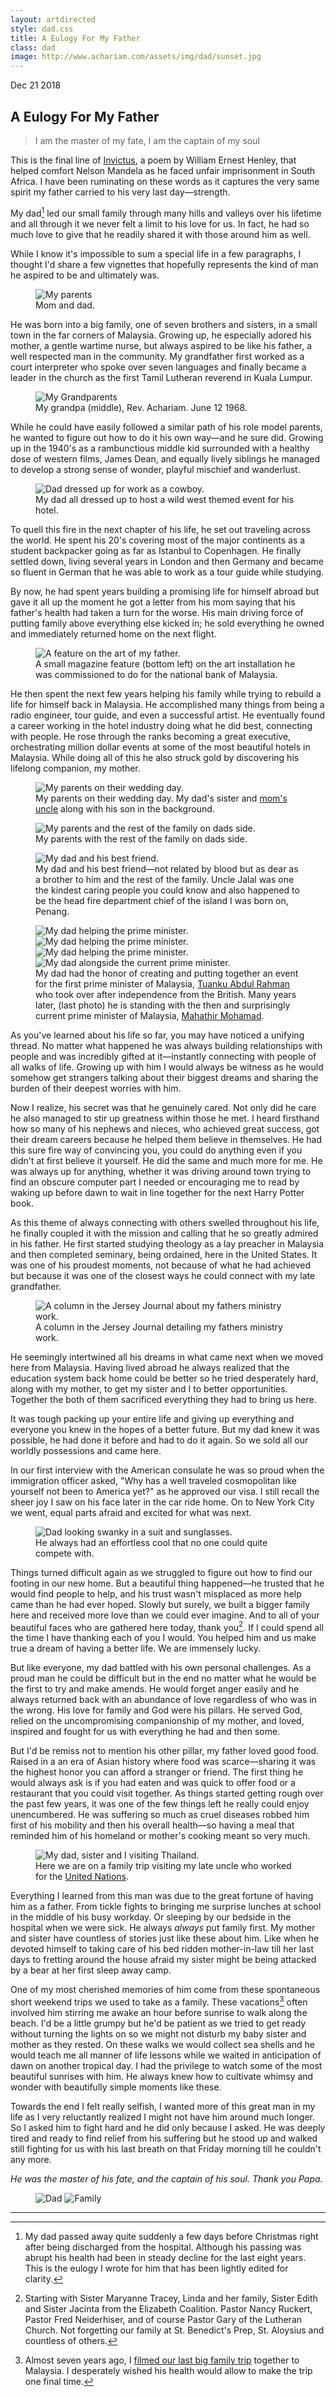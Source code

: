 ```yaml
---
layout: artdirected
style: dad.css
title: A Eulogy For My Father
class: dad
image: http://www.achariam.com/assets/img/dad/sunset.jpg
---
```


<span class="date">Dec 21 2018</span>
## A Eulogy For My Father

> I am the master of my fate, I am the captain of my soul

This is the final line of [Invictus](https://www.poetryfoundation.org/poems/51642/invictus), a poem by William Ernest Henley, that helped comfort Nelson Mandela as he faced unfair imprisonment in South Africa. I have been ruminating on these words as it captures the very same spirit my father carried to his very last day—strength.

My dad[^1] led our small family through many hills and valleys over his lifetime and all through it we never felt a limit to his love for us. In fact, he had so much love to give that he readily shared it with those around him as well.

While I know it's impossible to sum a special life in a few paragraphs, I thought I'd share a few vignettes that hopefully represents the kind of man he aspired to be and ultimately was.

<figure>
  <img src="/assets/img/dad/classic.png" alt="My parents"/>
  <figcaption>
    Mom and dad.
  </figcaption>
</figure>

He was born into a big family, one of seven brothers and sisters, in a small town in the far corners of Malaysia. Growing up, he especially adored his mother, a gentle wartime nurse, but always aspired to be like his father, a well respected man in the community. My grandfather first worked as a court interpreter who spoke over seven languages and finally became a leader in the church as the first Tamil Lutheran reverend in Kuala Lumpur.

<figure>
  <img src="/assets/img/dad/grandparents.png" alt="My Grandparents"/>
  <figcaption>
    My grandpa (middle), Rev. Achariam. June 12 1968.
  </figcaption>
</figure>

While he could have easily followed a similar path of his role model parents, he wanted to figure out how to do it his own way—and he sure did. Growing up in the 1940's as a rambunctious middle kid surrounded with a healthy dose of western films, James Dean, and equally lively siblings he managed to develop a strong sense of wonder, playful mischief and wanderlust.

<figure>
  <img src="/assets/img/dad/wildwest.png" alt="Dad dressed up for work as a cowboy."/>
  <figcaption>
    My dad all dressed up to host a wild west themed event for his hotel.
  </figcaption>
</figure>

To quell this fire in the next chapter of his life, he set out traveling across the world. He spent his 20's covering most of the major continents as a student backpacker going as far as Istanbul to Copenhagen. He finally settled down, living several years in London and then Germany and became so fluent in German that he was able to work as a tour guide while studying.

By now, he had spent years building a promising life for himself abroad but gave it all up the moment he got a letter from his mom saying that his father's health had taken a turn for the worse. His main driving force of putting family above everything else kicked in; he sold everything he owned and immediately returned home on the next flight.

<figure>
  <img src="/assets/img/dad/copper.png" alt="A feature on the art of my father."/>
  <figcaption>
    A small magazine feature (bottom left) on the art installation he was commissioned to do for the national bank of Malaysia.
  </figcaption>
</figure>

He then spent the next few years helping his family while trying to rebuild a life for himself back in Malaysia. He accomplished many things from being a radio engineer, tour guide, and even a successful artist. He eventually found a career working in the hotel industry doing what he did best, connecting with people. He rose through the ranks becoming a great executive, orchestrating million dollar events at some of the most beautiful hotels in Malaysia. While doing all of this he also struck gold by discovering his lifelong companion, my mother.

<figure>
  <img src="/assets/img/dad/wedding.png" alt="My parents on their wedding day."/>
  <figcaption>
    My parents on their wedding day. My dad's sister and <a href="https://en.wikipedia.org/wiki/J._B._Jeyaretnam">mom's uncle</a> along with his son in the background.
  </figcaption>
</figure>

<figure>
  <img src="/assets/img/dad/weddingfamily.png" alt="My parents and the rest of the family on dads side."/>
  <figcaption>
    My parents with the rest of the family on dads side.
  </figcaption>
</figure>

<figure>
  <img src="/assets/img/dad/chief.png" alt="My dad and his best friend."/>
  <figcaption>
    My dad and his best friend—not related by blood but as dear as a brother to him and the rest of the family. Uncle Jalal was one the kindest caring people you could know and also happened to be the head fire department chief of the island I was born on, Penang.
  </figcaption>
</figure>

<figure>
  <div class="twoxtwo">
    <img src="/assets/img/dad/ogpm1.png" alt="My dad helping the prime minister."/>
    <img src="/assets/img/dad/ogpm2.png" alt="My dad helping the prime minister."/>
    <img src="/assets/img/dad/ogpm3.png" alt="My dad helping the prime minister."/>
    <img src="/assets/img/dad/mahathir.png" alt="My dad alongside the current prime minister."/>
  </div>
  <figcaption>
    My dad had the honor of creating and putting together an event for the first prime minister of Malaysia, <a href="https://en.wikipedia.org/wiki/Tunku_Abdul_Rahman">Tuanku Abdul Rahman</a> who took over after independence from the British. Many years later, (last photo) he is standing with the then and surprisingly current prime minister of Malaysia, <a href="https://en.wikipedia.org/wiki/Mahathir_Mohamad">Mahathir Mohamad</a>.
  </figcaption>
</figure>

As you've learned about his life so far, you may have noticed a unifying thread. No matter what happened he was always building relationships with people and was incredibly gifted at it—instantly connecting with people of all walks of life. Growing up with him I would always be witness as he would somehow get strangers talking about their biggest dreams and sharing the burden of their deepest worries with him.

Now I realize, his secret was that he genuinely cared. Not only did he care he also managed to stir up greatness within those he met. I heard firsthand how so many of his nephews and nieces, who achieved great success, got their dream careers because he helped them believe in themselves. He had this sure fire way of convincing you, you could do anything even if you didn't at first believe it yourself. He did the same and much more for me. He was always up for anything, whether it was driving around town trying to find an obscure computer part I needed or encouraging me to read by waking up before dawn to wait in line together for the next Harry Potter book.

As this theme of always connecting with others swelled throughout his life, he finally coupled it with the mission and calling that he so greatly admired in his father. He first started studying theology as a lay preacher in Malaysia and then completed seminary, being ordained, here in the United States. It was one of his proudest moments, not because of what he had achieved but because it was one of the closest ways he could connect with my late grandfather.

<figure>
  <img src="/assets/img/dad/pastor.png" alt="A column in the Jersey Journal about my fathers ministry work."/>
  <figcaption>
    A column in the Jersey Journal detailing my fathers ministry work.
  </figcaption>
</figure>

He seemingly intertwined all his dreams in what came next when we moved here from Malaysia. Having lived abroad he always realized that the education system back home could be better so he tried desperately hard, along with my mother, to get my sister and I to better opportunities. Together the both of them sacrificed everything they had to bring us here.

It was tough packing up your entire life and giving up everything and everyone you knew in the hopes of a better future. But my dad knew it was possible, he had done it before and had to do it again. So we sold all our worldly possessions and came here.

In our first interview with the American consulate he was so proud when the immigration officer asked, "Why has a well traveled cosmopolitan like yourself not been to America yet?" as he approved our visa. I still recall the sheer joy I saw on his face later in the car ride home. On to New York City we went, equal parts afraid and excited for what was next.

<figure>
  <img src="/assets/img/dad/bowtie.png" alt="Dad looking swanky in a suit and sunglasses."/>
  <figcaption>
    He always had an effortless cool that no one could quite compete with.
  </figcaption>
</figure>

Things turned difficult again as we struggled to figure out how to find our footing in our new home. But a beautiful thing happened—he trusted that he would find people to help, and his trust wasn't misplaced as more help came than he had ever hoped. Slowly but surely, we built a bigger family here and received more love than we could ever imagine. And to all of your beautiful faces who are gathered here today, thank you[^2]. If I could spend all the time I have thanking each of you I would. You helped him and us make true a dream of having a better life. We are immensely lucky.

But like everyone, my dad battled with his own personal challenges. As a proud man he could be difficult but in the end no matter what he would be the first to try and make amends. He would forget anger easily and he always returned back with an abundance of love regardless of who was in the wrong. His love for family and God were his pillars. He served God, relied on the uncompromising companionship of my mother, and loved, inspired and fought for us with everything he had and then some.

But I'd be remiss not to mention his other pillar, my father loved good food. Raised in a an era of Asian history where food was scarce—sharing it was the highest honor you can afford a stranger or friend. The first thing he would always ask is if you had eaten and was quick to offer food or a restaurant that you could visit together. As things started getting rough over the past few years, it was one of the few things left he really could enjoy unencumbered. He was suffering so much as cruel diseases robbed him first of his mobility and then his overall health—so having a meal that reminded him of his homeland or mother's cooking meant so very much.

<figure>
  <img src="/assets/img/dad/thailand.png" alt="My dad, sister and I visiting Thailand."/>
  <figcaption>
    Here we are on a family trip visiting my late uncle who worked for the <a href="https://www.un.org/press/en/2007/sga1031.doc.htm">United Nations</a>.
  </figcaption>
</figure>

Everything I learned from this man was due to the great fortune of having him as a father. From tickle fights to bringing me surprise lunches at school in the middle of his busy workday. Or sleeping by our bedside in the hospital when we were sick. He always *always* put family first. My mother and sister have countless of stories just like these about him. Like when he devoted himself to taking care of his bed ridden mother-in-law till her last days to fretting around the house afraid my sister might be being attacked by a bear at her first sleep away camp.

One of my most cherished memories of him come from these spontaneous short weekend trips we used to take as a family. These vacations[^3] often involved him stirring me awake an hour before sunrise to walk along the beach. I'd be a little grumpy but he'd be patient as we tried to get ready without turning the lights on so we might not disturb my baby sister and mother as they rested. On these walks we would collect sea shells and he would teach me all manner of life lessons while we waited in anticipation of dawn on another tropical day. I had the privilege to watch some of the most beautiful sunrises with him. He always knew how to cultivate whimsy and wonder with beautifully simple moments like these.

Towards the end I felt really selfish, I wanted more of this great man in my life as I very reluctantly realized I might not have him around much longer. So I asked him to fight hard and he did only because I asked. He was deeply tired and ready to find relief from his suffering but he stood up and walked still fighting for us with his last breath on that Friday morning till he couldn't any more.

*He was the master of his fate, and the captain of his soul. Thank you Papa.*

<figure>
  <img src="/assets/img/dad/home.png" alt="Dad"/>
  <img src="/assets/img/dad/us.jpg" alt="Family"/>
</figure>

***

[^1]: My dad passed away quite suddenly a few days before Christmas right after being discharged from the hospital. Although his passing was abrupt his health had been in steady decline for the last eight years. This is the eulogy I wrote for him that has been lightly edited for clarity.
[^2]: Starting with Sister Maryanne Tracey, Linda and her family, Sister Edith and Sister Jacinta from the Elizabeth Coalition. Pastor Nancy Ruckert, Pastor Fred Neiderhiser, and of course Pastor Gary of the Lutheran Church. Not forgetting our family at St. Benedict's Prep, St. Aloysius and countless of others.
[^3]: Almost seven years ago, I [filmed our last big family trip](https://vimeo.com/48792374) together to Malaysia. I desperately wished his health would allow to make the trip one final time.